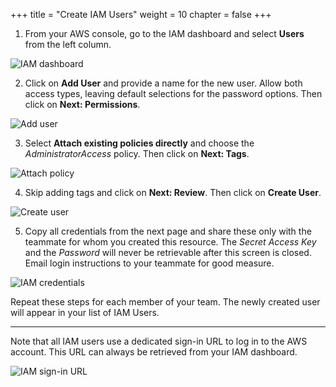+++
title = "Create IAM Users"
weight = 10
chapter = false
+++

1. From your AWS console, go to the IAM dashboard and select **Users** from the left column.

![IAM dashboard](/iam-dashboard.png?classes=border)

2. Click on **Add User** and provide a name for the new user. Allow both access types, leaving default selections for the password options. Then click on **Next: Permissions**.

![Add user](/iam-add-user.png?classes=border)

3. Select **Attach existing policies directly** and choose the _AdministratorAccess_ policy. Then click on **Next: Tags**.

![Attach policy](/iam-attach-policy.png?classes=border)

4. Skip adding tags and click on **Next: Review**. Then click on **Create User**.

![Create user](/iam-create-user.png?classes=border)

5. Copy all credentials from the next page and share these only with the teammate for whom you created this resource. The _Secret Access Key_ and the _Password_ will never be retrievable after this screen is closed. Email login instructions to your teammate for good measure.

![IAM credentials](/iam-credentials.png?classes=border)

Repeat these steps for each member of your team. The newly created user will appear in your list of IAM Users.

---

Note that all IAM users use a dedicated sign-in URL to log in to the AWS account. This URL can always be retrieved from your IAM dashboard.

![IAM sign-in URL](/iam-signin-url.png?classes=border)
